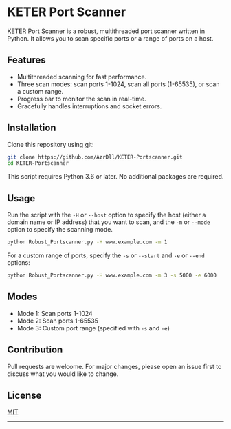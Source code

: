 # KETER Port Scanner

KETER Port Scanner is a robust, multithreaded port scanner written in Python. It allows you to scan specific ports or a range of ports on a host. 

## Features
- Multithreaded scanning for fast performance.
- Three scan modes: scan ports 1-1024, scan all ports (1-65535), or scan a custom range.
- Progress bar to monitor the scan in real-time.
- Gracefully handles interruptions and socket errors.

## Installation

Clone this repository using git:

```bash
git clone https://github.com/AzrDll/KETER-Portscanner.git
cd KETER-Portscanner
```

This script requires Python 3.6 or later. No additional packages are required.

## Usage

Run the script with the `-H` or `--host` option to specify the host (either a domain name or IP address) that you want to scan, and the `-m` or `--mode` option to specify the scanning mode.

```bash
python Robust_Portscanner.py -H www.example.com -m 1
```

For a custom range of ports, specify the `-s` or `--start` and `-e` or `--end` options:

```bash
python Robust_Portscanner.py -H www.example.com -m 3 -s 5000 -e 6000
```

## Modes

- Mode 1: Scan ports 1-1024
- Mode 2: Scan ports 1-65535
- Mode 3: Custom port range (specified with `-s` and `-e`)

## Contribution
Pull requests are welcome. For major changes, please open an issue first to discuss what you would like to change.

## License
[MIT](https://choosealicense.com/licenses/mit/)

---

